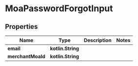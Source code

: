 
# MoaPasswordForgotInput

## Properties
Name | Type | Description | Notes
------------ | ------------- | ------------- | -------------
**email** | **kotlin.String** |  | 
**merchantMoaId** | **kotlin.String** |  | 



